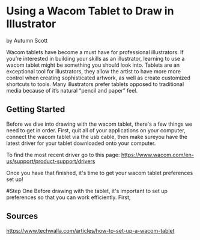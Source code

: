 # Using a Wacom Tablet to Draw in Illustrator
by Autumn Scott

Wacom tablets have become a must have for professional illustrators. If you’re interested in building your skills as an illustrator, learning to use a wacom tablet might be something you should look into. Tablets are an exceptional tool for illustrators, they allow the artist to have more more control when creating sophisticated artwork, as well as create customized shortcuts to tools. Many illustrators prefer tablets opposed to traditional media because of it’s natural “pencil and paper” feel. 

## Getting Started
Before we dive into drawing with the wacom tablet, there's a few things we need to get in order. First, quit all of your applications on your computer, connect the wacom tablet via the usb cable, then make sureyou have the latest driver for your tablet downloaded onto your computer. 

To find the most recent driver go to this page: https://www.wacom.com/en-us/support/product-support/drivers

Once you have that finished, it's time to get your wacom tablet preferences set up!

#Step One
Before drawing with the tablet, it's important to set up preferences so that you can work efficiently. First, 

## Sources
https://www.techwalla.com/articles/how-to-set-up-a-wacom-tablet
